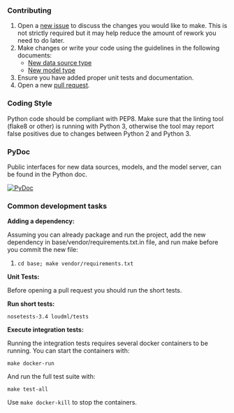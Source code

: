 ### Contributing

1. Open a [new issue][] to discuss the changes you would like to make.  This is
   not strictly required but it may help reduce the amount of rework you need
   to do later.
2. Make changes or write your code using the guidelines in the following
   documents:
   - [New data source type][datasources]
   - [New model type][models]
3. Ensure you have added proper unit tests and documentation.
4. Open a new [pull request][].

### Coding Style

Python code should be compliant with PEP8. Make sure that the linting tool
(flake8 or other) is running with Python 3, otherwise the tool may report
false positives due to changes between Python 2 and Python 3.

### PyDoc

Public interfaces for new data sources, models, and the model server,
can be found in the Python doc.

[![PyDoc](https://updateurl)](https://updateurl)

### Common development tasks

**Adding a dependency:**

Assuming you can already package and run the project, add the new dependency
in base/vendor/requirements.txt.in file, and run make before you commit
the new file:

1. `cd base; make vendor/requirements.txt`

**Unit Tests:**

Before opening a pull request you should run the short tests.

**Run short tests:**

```
nosetests-3.4 loudml/tests
```

**Execute integration tests:**

Running the integration tests requires several docker containers to be
running.  You can start the containers with:
```
make docker-run
```

And run the full test suite with:
```
make test-all
```

Use `make docker-kill` to stop the containers.


[new issue]: https://github.com/regel/loudml/issues/new/choose
[pull request]: https://github.com/regel/loudml/compare
[models]: /docs/MODELS.md
[datasources]: /docs/DATASOURCES.md
